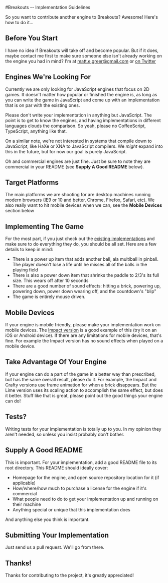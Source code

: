 #Breakouts -- Implementation Guidelines

So you want to contribute another engine to Breakouts? Awesome! Here's how to do it...

## Before You Start
I have no idea if Breakouts will take off and become popular. But if it does, maybe contact me first to make sure someone else isn't already working on the engine you had in mind? I'm at [matt.e.greer@gmail.com](mailto:matt.e.greer@gmail.com) or [on Twitter](http://twitter.com/cityfortyone)

## Engines We're Looking For

Currently we are only looking for JavaScript engines that focus on 2D games. It doesn't matter how popular or finished the engine is, as long as you can write the game in JavaScript and come up with an implementation that is on par with the existing ones.  
  
Please don't write your implementation in anything but JavaScript. The point is to get to know the engines, and having implementations in different languages clouds the comparison. So yeah, please no CoffeeScript, TypeScript, anything like that.  
  
On a similar note, we're not interested in systems that compile down to JavaScript, like HaXe or XNA to JavaScript compilers. We *might* expand into this in the future, but for now our goal is purely JavaScript.  
  
Oh and commercial engines are just fine. Just be sure to note they are commercial in your README (see **Supply A Good README** below).

## Target Platforms
The main platforms we are shooting for are desktop machines running modern browsers (IE9 or 10 and better, Chrome, Firefox, Safari, etc). We also really want to hit mobile devices when we can, see the **Mobile Devices** section below

## Implementing The Game

For the most part, if you just check out the [existing implementations](http://city41.github.com/breakouts) and make sure to do everything they do, you should be all set. Here are a few details to keep in mind:

* There is a power up item that adds another ball, ala multiball in pinball. The player doesn't lose a life until he misses all of the balls in the playing field
* There is also a power down item that shrinks the paddle to 2/3's its full size. This wears off after 10 seconds
* There are a good number of sound effects: hitting a brick, powering up, powering down, power down wearing off, and the countdown's "blip"
* The game is entirely mouse driven.

## Mobile Devices

If your engine is mobile friendly, please make your implementation work on mobile devices. The [Impact version](http://city41.github.com/breakouts/impactjs/index.html) is a good example of this (try it on an iOS or Android device). If there are any limitations for mobile devices, that's fine. For example the Impact version has no sound effects when played on a mobile device.

## Take Advantage Of Your Engine
If your engine can do a part of the game in a better way than prescribed, but has the same overall result, please do it. For example, the Impact and Crafty versions use frame animation for when a brick disappears. But the Lime version uses its scaling action to accomplish the same effect, but does it better. Stuff like that is great, please point out the good things your engine can do!

## Tests?
Writing tests for your implementation is totally up to you. In my opinion they aren't needed, so unless you insist probably don't bother.

## Supply A Good README

This is important. For your implementation, add a good README file to its root directory. This README should ideally cover:

* Homepage for the engine, and open source repository location for it (if applicable)
* How/where/how much to purchase a license for the engine if it's commercial
* What people need to do to get your implementation up and running on their machine
* Anything special or unique that this implementation does

And anything else you think is important.

## Submitting Your Implementation
Just send us a pull request. We'll go from there.


## Thanks!
Thanks for contributing to the project, it's greatly appreciated!

